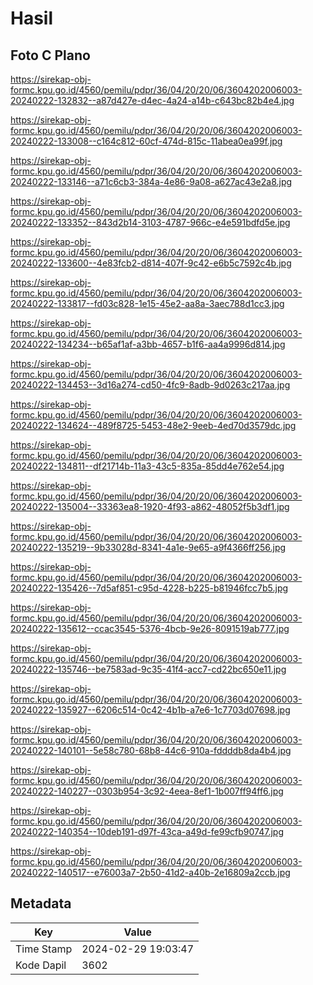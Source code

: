 # Hasil

## Foto C Plano

https://sirekap-obj-formc.kpu.go.id/4560/pemilu/pdpr/36/04/20/20/06/3604202006003-20240222-132832--a87d427e-d4ec-4a24-a14b-c643bc82b4e4.jpg

https://sirekap-obj-formc.kpu.go.id/4560/pemilu/pdpr/36/04/20/20/06/3604202006003-20240222-133008--c164c812-60cf-474d-815c-11abea0ea99f.jpg

https://sirekap-obj-formc.kpu.go.id/4560/pemilu/pdpr/36/04/20/20/06/3604202006003-20240222-133146--a71c6cb3-384a-4e86-9a08-a627ac43e2a8.jpg

https://sirekap-obj-formc.kpu.go.id/4560/pemilu/pdpr/36/04/20/20/06/3604202006003-20240222-133352--843d2b14-3103-4787-966c-e4e591bdfd5e.jpg

https://sirekap-obj-formc.kpu.go.id/4560/pemilu/pdpr/36/04/20/20/06/3604202006003-20240222-133600--4e83fcb2-d814-407f-9c42-e6b5c7592c4b.jpg

https://sirekap-obj-formc.kpu.go.id/4560/pemilu/pdpr/36/04/20/20/06/3604202006003-20240222-133817--fd03c828-1e15-45e2-aa8a-3aec788d1cc3.jpg

https://sirekap-obj-formc.kpu.go.id/4560/pemilu/pdpr/36/04/20/20/06/3604202006003-20240222-134234--b65af1af-a3bb-4657-b1f6-aa4a9996d814.jpg

https://sirekap-obj-formc.kpu.go.id/4560/pemilu/pdpr/36/04/20/20/06/3604202006003-20240222-134453--3d16a274-cd50-4fc9-8adb-9d0263c217aa.jpg

https://sirekap-obj-formc.kpu.go.id/4560/pemilu/pdpr/36/04/20/20/06/3604202006003-20240222-134624--489f8725-5453-48e2-9eeb-4ed70d3579dc.jpg

https://sirekap-obj-formc.kpu.go.id/4560/pemilu/pdpr/36/04/20/20/06/3604202006003-20240222-134811--df21714b-11a3-43c5-835a-85dd4e762e54.jpg

https://sirekap-obj-formc.kpu.go.id/4560/pemilu/pdpr/36/04/20/20/06/3604202006003-20240222-135004--33363ea8-1920-4f93-a862-48052f5b3df1.jpg

https://sirekap-obj-formc.kpu.go.id/4560/pemilu/pdpr/36/04/20/20/06/3604202006003-20240222-135219--9b33028d-8341-4a1e-9e65-a9f4366ff256.jpg

https://sirekap-obj-formc.kpu.go.id/4560/pemilu/pdpr/36/04/20/20/06/3604202006003-20240222-135426--7d5af851-c95d-4228-b225-b81946fcc7b5.jpg

https://sirekap-obj-formc.kpu.go.id/4560/pemilu/pdpr/36/04/20/20/06/3604202006003-20240222-135612--ccac3545-5376-4bcb-9e26-8091519ab777.jpg

https://sirekap-obj-formc.kpu.go.id/4560/pemilu/pdpr/36/04/20/20/06/3604202006003-20240222-135746--be7583ad-9c35-41f4-acc7-cd22bc650e11.jpg

https://sirekap-obj-formc.kpu.go.id/4560/pemilu/pdpr/36/04/20/20/06/3604202006003-20240222-135927--6206c514-0c42-4b1b-a7e6-1c7703d07698.jpg

https://sirekap-obj-formc.kpu.go.id/4560/pemilu/pdpr/36/04/20/20/06/3604202006003-20240222-140101--5e58c780-68b8-44c6-910a-fddddb8da4b4.jpg

https://sirekap-obj-formc.kpu.go.id/4560/pemilu/pdpr/36/04/20/20/06/3604202006003-20240222-140227--0303b954-3c92-4eea-8ef1-1b007ff94ff6.jpg

https://sirekap-obj-formc.kpu.go.id/4560/pemilu/pdpr/36/04/20/20/06/3604202006003-20240222-140354--10deb191-d97f-43ca-a49d-fe99cfb90747.jpg

https://sirekap-obj-formc.kpu.go.id/4560/pemilu/pdpr/36/04/20/20/06/3604202006003-20240222-140517--e76003a7-2b50-41d2-a40b-2e16809a2ccb.jpg


## Metadata

| Key        | Value               |
| ---------- | ------------------- |
| Time Stamp | 2024-02-29 19:03:47 |
| Kode Dapil | 3602                |



